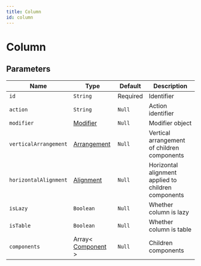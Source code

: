 ```yaml
---
title: Column
id: column
---
```


# Column

## Parameters

| Name                  | Type                                                               | Default  | Description                                         |
| --------------------- | ------------------------------------------------------------------ | -------- | --------------------------------------------------- |
| `id`                  | `String `                                                          | Required | Identifier                                          |
| `action`              | `String`                                                           | `Null`   | Action identifier                                   |
| `modifier`            | [Modifier](https://componentbox.io/docs/foundation/modifier)       | `Null`   | Modifier object                                     |
| `verticalArrangement` | [Arrangement](https://componentbox.io/docs/foundation/arrangement) | `Null`   | Vertical arrangement of children components         |
| `horizontalAlignment` | [Alignment](https://componentbox.io/docs/foundation/alignment)     | `Null`   | Horizontal alignment applied to children components |
| `isLazy`              | `Boolean`                                                          | `Null`   | Whether column is lazy                              |
| `isTable`             | `Boolean`                                                          | `Null`   | Whether column is table                             |
| `components`          | Array< [Component](https://componentbox.io/docs/component) >       | `Null`   | Children components                                 |
